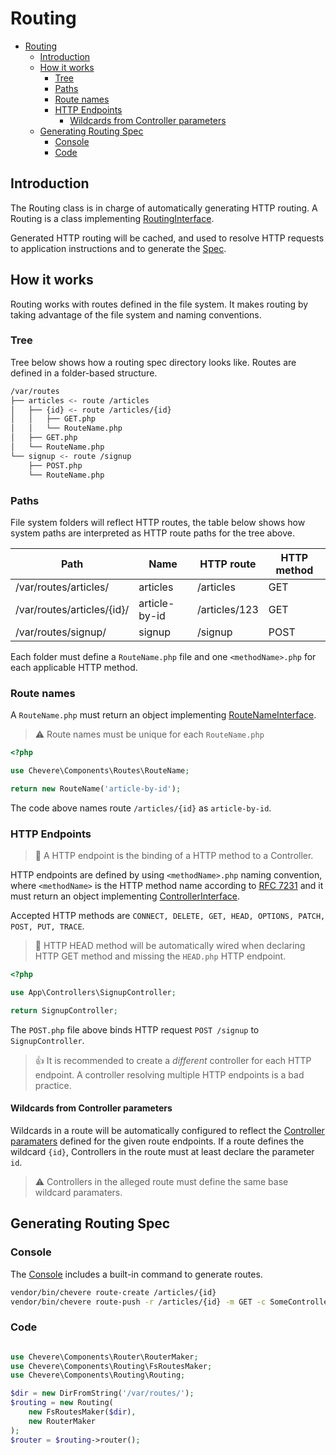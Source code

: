 # Routing

- [Routing](#routing)
  - [Introduction](#introduction)
  - [How it works](#how-it-works)
    - [Tree](#tree)
    - [Paths](#paths)
    - [Route names](#route-names)
    - [HTTP Endpoints](#http-endpoints)
      - [Wildcards from Controller parameters](#wildcards-from-controller-parameters)
  - [Generating Routing Spec](#generating-routing-spec)
    - [Console](#console)
    - [Code](#code)

## Introduction

The Routing class is in charge of automatically generating HTTP routing. A Routing is a class implementing [RoutingInterface](Chevere\Components\Routing\Interfaces\RoutingInterface).

Generated HTTP routing will be cached, and used to resolve HTTP requests to application instructions and to generate the [Spec](OmgWhatSTHESPEC?).

## How it works

Routing works with routes defined in the file system. It makes routing by taking advantage of the file system and naming conventions. 

### Tree

Tree below shows how a routing spec directory looks like. Routes are defined in a folder-based structure.


```bash
/var/routes
├── articles <- route /articles
│   ├── {id} <- route /articles/{id}
│   │   ├── GET.php
│   │   └── RouteName.php
│   ├── GET.php
│   └── RouteName.php
└── signup <- route /signup
    ├── POST.php
    └── RouteName.php
```

### Paths

File system folders will reflect HTTP routes, the table below shows how system paths are interpreted as HTTP route paths for the tree above.

| Path                       | Name          | HTTP route    | HTTP method |
| -------------------------- | ------------- | ------------- | ----------- |
| /var/routes/articles/      | articles      | /articles     | GET         |
| /var/routes/articles/{id}/ | article-by-id | /articles/123 | GET         |
| /var/routes/signup/        | signup        | /signup       | POST        |

Each folder must define a `RouteName.php` file and one `<methodName>.php` for each applicable HTTP method.

### Route names

A `RouteName.php` must return an object implementing [RouteNameInterface](Chevere\Components\Routes\Interfaces\RouteNameInterface).

> ⚠ Route names must be unique for each `RouteName.php`
 
```php
<?php

use Chevere\Components\Routes\RouteName;

return new RouteName('article-by-id');
```

The code above names route `/articles/{id}` as `article-by-id`.

### HTTP Endpoints

> 🧞 A HTTP endpoint is the binding of a HTTP method to a Controller.

HTTP endpoints are defined by using `<methodName>.php` naming convention, where `<methodName>` is the HTTP method name according to [RFC 7231](https://tools.ietf.org/html/rfc7231) and it must return an object implementing [ControllerInterface](Chevere\Components\Controller\Interfaces\ControllerInterface).

Accepted HTTP methods are `CONNECT, DELETE, GET, HEAD, OPTIONS, PATCH, POST, PUT, TRACE`.

> 🧙 HTTP HEAD method will be automatically wired when declaring HTTP GET method and missing the `HEAD.php` HTTP endpoint.

```php
<?php

use App\Controllers\SignupController;

return SignupController;
```

The `POST.php` file above binds HTTP request `POST /signup` to `SignupController`.

> 👍 It is recommended to create a _different_ controller for each HTTP endpoint. A controller resolving multiple HTTP endpoints is a bad practice.

#### Wildcards from Controller parameters

Wildcards in a route will be automatically configured to reflect the [Controller paramaters](controllers.md) defined for the given route endpoints. If a route defines the wildcard `{id}`, Controllers in the route must at least declare the parameter `id`.

> ⚠ Controllers in the alleged route must define the same base wildcard paramaters.

## Generating Routing Spec

### Console

The [Console](console.md) includes a built-in command to generate routes.

```bash
vendor/bin/chevere route-create /articles/{id}
vendor/bin/chevere route-push -r /articles/{id} -m GET -c SomeController
```

### Code

```php

use Chevere\Components\Router\RouterMaker;
use Chevere\Components\Routing\FsRoutesMaker;
use Chevere\Components\Routing\Routing;

$dir = new DirFromString('/var/routes/');
$routing = new Routing(
    new FsRoutesMaker($dir),
    new RouterMaker
);
$router = $routing->router();
```